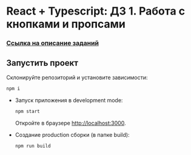 # React + Typescript: ДЗ 1. Работа с кнопками и пропсами

### [Ссылка на описание заданий](https://flannel-bacon-c10.notion.site/1-07703b17d168446fa87fc9e4f4fcb411)

## Запустить проект

Склонируйте репозиторий и установите зависимости:

```sh
npm i
```

- Запуск приложения в development mode:

    ```sh
    npm start
    ```
    Откройте в браузере [http://localhost:3000](http://localhost:3000).

- Создание production сборки (в папке build):

    ```sh
    npm run build
    ```
